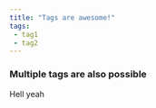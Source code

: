 ```yaml
---
title: "Tags are awesome!"
tags:
 - tag1
 - tag2
---
```


### Multiple tags are also possible
Hell yeah